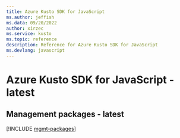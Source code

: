 ```yaml
---
title: Azure Kusto SDK for JavaScript
ms.author: jeffish
ms.data: 09/20/2022
author: xirzec
ms.service: kusto
ms.topic: reference
description: Reference for Azure Kusto SDK for JavaScript
ms.devlang: javascript
---
```

# Azure Kusto SDK for JavaScript - latest

## Management packages - latest
[!INCLUDE [mgmt-packages](kusto-mgmt-index.md)]